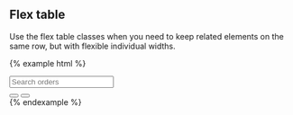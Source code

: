 ## Flex table

Use the flex table classes when you need to keep related elements on the same row, but with flexible individual widths.

{% example html %}
<div class="flextable">
  <div class="flextable-item flextable-primary">
    <input type="text" class="form-control" placeholder="Search orders">
  </div>
  <div class="flextable-item">
    <div class="btn-group">
      <button type="button" class="btn btn-outline-primary">
        <span class="icon icon-pencil"></span>
      </button>
      <button type="button" class="btn btn-outline-primary">
        <span class="icon icon-erase"></span>
      </button>
    </div>
  </div>
</div>
{% endexample %}
